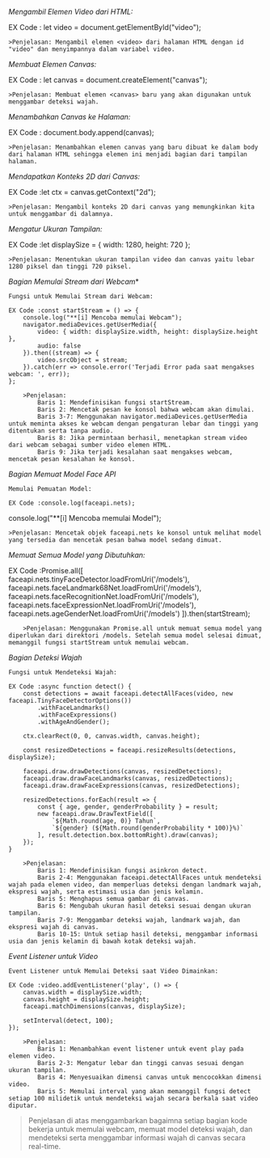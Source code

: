 *Mengambil Elemen Video dari HTML:*

EX Code : let video = document.getElementById("video");

    >Penjelasan: Mengambil elemen <video> dari halaman HTML dengan id "video" dan menyimpannya dalam variabel video.

*Membuat Elemen Canvas:*

EX Code : let canvas = document.createElement("canvas");

    >Penjelasan: Membuat elemen <canvas> baru yang akan digunakan untuk menggambar deteksi wajah.

*Menambahkan Canvas ke Halaman:*

EX Code : document.body.append(canvas);

    >Penjelasan: Menambahkan elemen canvas yang baru dibuat ke dalam body dari halaman HTML sehingga elemen ini menjadi bagian dari tampilan halaman.

*Mendapatkan Konteks 2D dari Canvas:*

EX Code :let ctx = canvas.getContext("2d");

    >Penjelasan: Mengambil konteks 2D dari canvas yang memungkinkan kita untuk menggambar di dalamnya.

*Mengatur Ukuran Tampilan:*

EX Code :let displaySize = { width: 1280, height: 720 };

    >Penjelasan: Menentukan ukuran tampilan video dan canvas yaitu lebar 1280 piksel dan tinggi 720 piksel.

*Bagian Memulai Stream dari Webcam**

    Fungsi untuk Memulai Stream dari Webcam:

    EX Code :const startStream = () => {
        console.log("**[i] Mencoba memulai Webcam");
        navigator.mediaDevices.getUserMedia({
            video: { width: displaySize.width, height: displaySize.height },
            audio: false
        }).then((stream) => {
            video.srcObject = stream;
        }).catch(err => console.error('Terjadi Error pada saat mengakses webcam: ', err));
    };

        >Penjelasan:
            Baris 1: Mendefinisikan fungsi startStream.
            Baris 2: Mencetak pesan ke konsol bahwa webcam akan dimulai.
            Baris 3-7: Menggunakan navigator.mediaDevices.getUserMedia untuk meminta akses ke webcam dengan pengaturan lebar dan tinggi yang ditentukan serta tanpa audio.
            Baris 8: Jika permintaan berhasil, menetapkan stream video dari webcam sebagai sumber video elemen HTML.
            Baris 9: Jika terjadi kesalahan saat mengakses webcam, mencetak pesan kesalahan ke konsol.

*Bagian Memuat Model Face API*

    Memulai Pemuatan Model:

    EX Code :console.log(faceapi.nets);
console.log("**[i] Mencoba memulai Model");

    >Penjelasan: Mencetak objek faceapi.nets ke konsol untuk melihat model yang tersedia dan mencetak pesan bahwa model sedang dimuat.

*Memuat Semua Model yang Dibutuhkan:*

EX Code :Promise.all([
        faceapi.nets.tinyFaceDetector.loadFromUri('/models'),
        faceapi.nets.faceLandmark68Net.loadFromUri('/models'),
        faceapi.nets.faceRecognitionNet.loadFromUri('/models'),
        faceapi.nets.faceExpressionNet.loadFromUri('/models'),
        faceapi.nets.ageGenderNet.loadFromUri('/models')
    ]).then(startStream);

        >Penjelasan: Menggunakan Promise.all untuk memuat semua model yang diperlukan dari direktori /models. Setelah semua model selesai dimuat, memanggil fungsi startStream untuk memulai webcam.

*Bagian Deteksi Wajah*

    Fungsi untuk Mendeteksi Wajah:

    EX Code :async function detect() {
        const detections = await faceapi.detectAllFaces(video, new faceapi.TinyFaceDetectorOptions())
            .withFaceLandmarks()
            .withFaceExpressions()
            .withAgeAndGender();

        ctx.clearRect(0, 0, canvas.width, canvas.height);

        const resizedDetections = faceapi.resizeResults(detections, displaySize);

        faceapi.draw.drawDetections(canvas, resizedDetections);
        faceapi.draw.drawFaceLandmarks(canvas, resizedDetections);
        faceapi.draw.drawFaceExpressions(canvas, resizedDetections);

        resizedDetections.forEach(result => {
            const { age, gender, genderProbability } = result;
            new faceapi.draw.DrawTextField([
                `${Math.round(age, 0)} Tahun`,
                `${gender} (${Math.round(genderProbability * 100)}%)`
            ], result.detection.box.bottomRight).draw(canvas);
        });
    }

        >Penjelasan:
            Baris 1: Mendefinisikan fungsi asinkron detect.
            Baris 2-4: Menggunakan faceapi.detectAllFaces untuk mendeteksi wajah pada elemen video, dan memperluas deteksi dengan landmark wajah, ekspresi wajah, serta estimasi usia dan jenis kelamin.
            Baris 5: Menghapus semua gambar di canvas.
            Baris 6: Mengubah ukuran hasil deteksi sesuai dengan ukuran tampilan.
            Baris 7-9: Menggambar deteksi wajah, landmark wajah, dan ekspresi wajah di canvas.
            Baris 10-15: Untuk setiap hasil deteksi, menggambar informasi usia dan jenis kelamin di bawah kotak deteksi wajah.

*Event Listener untuk Video*

    Event Listener untuk Memulai Deteksi saat Video Dimainkan:

    EX Code :video.addEventListener('play', () => {
        canvas.width = displaySize.width;
        canvas.height = displaySize.height;
        faceapi.matchDimensions(canvas, displaySize);
        
        setInterval(detect, 100);
    });

        >Penjelasan:
            Baris 1: Menambahkan event listener untuk event play pada elemen video.
            Baris 2-3: Mengatur lebar dan tinggi canvas sesuai dengan ukuran tampilan.
            Baris 4: Menyesuaikan dimensi canvas untuk mencocokkan dimensi video.
            Baris 5: Memulai interval yang akan memanggil fungsi detect setiap 100 milidetik untuk mendeteksi wajah secara berkala saat video diputar.

>Penjelasan di atas menggambarkan bagaimna setiap bagian kode bekerja untuk memulai webcam, memuat model deteksi wajah, dan mendeteksi serta menggambar informasi wajah di canvas secara real-time.
